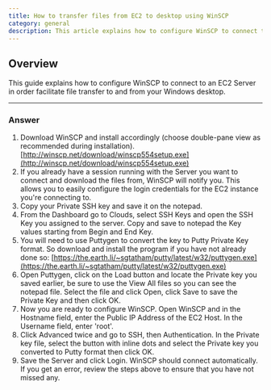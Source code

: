 ```yaml
---
title: How to transfer files from EC2 to desktop using WinSCP
category: general
description: This article explains how to configure WinSCP to connect to an EC2 Server in order facilitate file transfer to and from your Windows desktop.
---
```


## Overview

This guide explains how to configure WinSCP to connect to an EC2 Server in order facilitate file transfer to and from your Windows desktop.

* * *
### Answer

1. Download WinSCP and install accordingly (choose double-pane view as recommended during installation). [http://winscp.net/download/winscp554setup.exe](http://winscp.net/download/winscp554setup.exe)  
2. If you already have a session running with the Server you want to connect and download the files from, WinSCP will notify you. This allows you to easily configure the login credentials for the EC2 instance you're connecting to.  
3. Copy your Private SSH key and save it on the notepad.  
4. From the Dashboard go to Clouds, select SSH Keys and open the SSH Key you assigned to the server. Copy and save to notepad the Key values starting from Begin and End Key.  
5. You will need to use Puttygen to convert the key to Putty Private Key format. So download and install the program if you have not already done so: [https://the.earth.li/~sgtatham/putty/latest/w32/puttygen.exe](https://the.earth.li/~sgtatham/putty/latest/w32/puttygen.exe)  
6. Open Puttygen, click on the Load button and locate the Private key you saved earlier, be sure to use the View All files so you can see the notepad file. Select the file and click Open, click Save to save the Private Key and then click OK.  
7. Now you are ready to configure WinSCP. Open WinSCP and in the Hostname field, enter the Public IP Address of the EC2 Host. In the Username field, enter 'root'.  
8. Click Advanced twice and go to SSH, then Authentication. In the Private key file, select the button with inline dots and select the Private key you converted to Putty format then click OK.  
9. Save the Server and click Login. WinSCP should connect automatically. If you get an error, review the steps above to ensure that you have not missed any.
